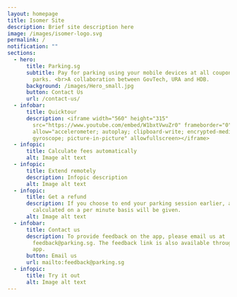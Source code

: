 ```yaml
---
layout: homepage
title: Isomer Site
description: Brief site description here
image: /images/isomer-logo.svg
permalink: /
notification: ""
sections:
  - hero:
      title: Parking.sg
      subtitle: Pay for parking using your mobile devices at all coupon parking car
        parks. <br>A collaboration between GovTech, URA and HDB.
      background: /images/Hero_small.jpg
      button: Contact Us
      url: /contact-us/
  - infobar:
      title: Quicktour
      description: <iframe width="560" height="315"
        src="https://www.youtube.com/embed/W1bxtVwuZr0" frameborder="0"
        allow="accelerometer; autoplay; clipboard-write; encrypted-media;
        gyroscope; picture-in-picture" allowfullscreen></iframe>
  - infopic:
      title: Calculate fees automatically
      alt: Image alt text
  - infopic:
      title: Extend remotely
      description: Infopic description
      alt: Image alt text
  - infopic:
      title: Get a refund
      description: If you choose to end your parking session earlier, a refund
        calculated on a per minute basis will be given.
      alt: Image alt text
  - infobar:
      title: Contact us
      description: To provide feedback on the app, please email us at
        feedback@parking.sg. The feedback link is also available through the
        app.
      button: Email us
      url: mailto:feedback@parking.sg
  - infopic:
      title: Try it out
      alt: Image alt text
---
```

